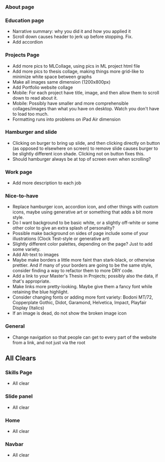 

### About page

### Education page
* Narrative summary: why you did it and how you applied it
* Scroll down causes header to jerk up before stopping. Fix.
* Add accordion 

### Projects Page
* Add more pics to MLCollage, using pics in ML project html file
* Add more pics to thesis collage, making things more grid-like to minimize white space between graphs
* Make all images same dimension (1200x800px)
* Add Portfolio website collage
* Mobile: For each project have title, image, and then allow them to scroll down to read about it.
* Mobile: Possibly have smaller and more comprehensible collages/images than what you have on desktop. Watch you don't have to load too much.
* Formatting runs into problems on iPad Air dimension

### Hamburger and slide
* Clicking on burger to bring up slide, and then clicking directly on button (as opposed to elsewhere on screen) to remove slide causes burger to be slightly different icon shade. Clicking not on button fixes this.
* Should hamburger always be at top of screen even when scrolling?

### Work page
* Add more description to each job

### Nice-to-have
* Replace hamburger icon, accordion icon, and other things with custom icons, maybe using generative art or something that adds a bit more style.
* Do I want background to be basic white, or a slightly off-white or some other color to give an extra splash of personality?
* Possible make background on sides of page include some of your illustrations (Clock Test-style or generative art)
* Slightly different color palettes, depending on the page? Just to add some variety.
* Add Alt-text to images
* Maybe make borders a little more faint than stark-black, or otherwise prettier. And if many of your borders are going to be the same style, consider finding a way to refactor them to more DRY code.
* Add a link to your Master's Thesis in Projects; possibly also the data, if that's appropriate.
* Make links more pretty-looking. Maybe give them a fancy font while retaining the blue highlight.
* Consider changing fonts or adding more font variety: Bodoni MT/72, Copperplate Gothic, Didot, Garamond, Helvetica, Impact, Playfair Display (Italics)
* If an image is dead, do not show the broken image icon

### General
* Change navigation so that people can get to every part of the website from a link, and not just via the root

## All Clears



### Skills Page
* All clear

### Slide panel
* All clear

### Home
* All clear

### Navbar
* All clear

